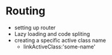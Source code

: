 # Routing

- setting up router
- Lazy loading and code spliting 
- creating a specific active class name
     - linkActiveClass:'some-name'
